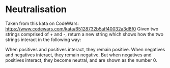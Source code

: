# Neutralisation
Taken from this kata on CodeWars: https://www.codewars.com/kata/65128732b5aff40032a3d8f0
Given two strings comprised of + and -, return a new string which shows how the two strings interact in the following way:

When positives and positives interact, they remain positive.
When negatives and negatives interact, they remain negative.
But when negatives and positives interact, they become neutral, and are shown as the number 0.
